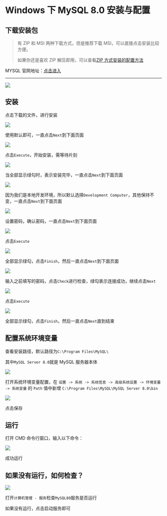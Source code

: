 # Windows 下 MySQL 8.0 安装与配置

## 下载安装包

> 有 ZIP 和 MSI 两种下载方式，但是推荐下载 MSI，可以直接点击安装比较方便。
> 
> 如果你还是喜欢 ZIP 解压即用，可以查看[ZIP 方式安装的配置方法](mysql_8.0_zip_configuration.md)

MYSQL 官网地址：[点击进入](https://dev.mysql.com/downloads/mysql/)

---

![](/images/mysql_8.0_download.png)

## 安装

点击下载的文件，进行安装

![](/images/mysql_8.0_install_1.png)

使用默认即可，一直点击`Next`到下面页面

![](/images/mysql_8.0_install_3.png)

点击`Execute`，开始安装，需等待片刻

![](/images/mysql_8.0_install_4.png)

当全部显示绿勾时，表示安装完毕，一直点击`Next`到下面页面

![](/images/mysql_8.0_install_6.png)

因为我们是本地开发环境，所以默认选择`Development Computer`，其他保持不变，一直点击`Next`到下面页面

![](/images/mysql_8.0_install_8.png)

设置密码，确认密码，一直点击`Next`到下面页面

![](/images/mysql_8.0_install_11.png)

点击`Execute`

![](/images/mysql_8.0_install_12.png)

全部显示绿勾，点击`Finish`，然后一直点击`Next`到下面页面

![](/images/mysql_8.0_install_16.png)

输入之前填写的密码，点击`Check`进行检查，绿勾表示连接成功，继续点击`Next`

![](/images/mysql_8.0_install_17.png)

点击`Execute`

![](/images/mysql_8.0_install_18.png)

全部显示绿勾，点击`Finish`，然后一直点击`Next`直到结束

## 配置系统环境变量

查看安装路径，默认路径为`C:\Program Files\MySQL\`

其中`MySQL Server 8.0`就是 MySQL 服务器本体

![](/images/mysql_8.0_url.png)

打开系统环境变量配置，在 `设置 -> 系统 -> 系统信息 -> 高级系统设置 -> 环境变量 -> 系统变量` 的 `Path` 值中新增 `C:\Program Files\MySQL\MySQL Server 8.0\bin` 

![](/images/mysql_8.0_path_set.png)

点击保存

## 运行

打开 CMD 命令行窗口，输入以下命令：

![](/images/mysql_8.0_cmd.png)

成功运行

## 如果没有运行，如何检查？

![](/images/mysql_8.0_manager.png)

打开`计算机管理 - 服务`检查`MySQL80`服务是否运行

如果没有运行，点击启动服务即可
